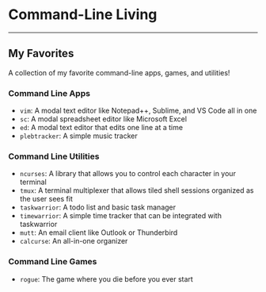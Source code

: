 # Command-Line Living
---

## My Favorites
A collection of my favorite command-line apps, games, and utilities!

### Command Line Apps
- `vim`: A modal text editor like Notepad++, Sublime, and VS Code all in one
- `sc`: A modal spreadsheet editor like Microsoft Excel
- `ed`: A modal text editor that edits one line at a time
- `plebtracker`: A simple music tracker

### Command Line Utilities
- `ncurses`: A library that allows you to control each character in your terminal
- `tmux`: A terminal multiplexer that allows tiled shell sessions organized as the user sees fit
- `taskwarrior`: A todo list and basic task manager
- `timewarrior`: A simple time tracker that can be integrated with taskwarrior
- `mutt`: An email client like Outlook or Thunderbird
- `calcurse`: An all-in-one organizer

### Command Line Games
- `rogue`: The game where you die before you ever start
